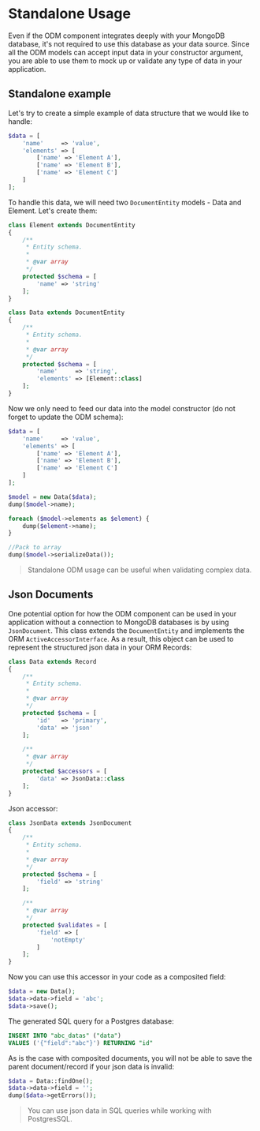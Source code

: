 # Standalone Usage
Even if the ODM component integrates deeply with your MongoDB database, it's not required to use this database as your data source. Since all the ODM models can accept input data in your constructor argument, you are able to use them to mock up or validate any type of data in your application.

## Standalone example
Let's try to create a simple example of data structure that we would like to handle:

```php
$data = [
    'name'     => 'value',
    'elements' => [
        ['name' => 'Element A'],
        ['name' => 'Element B'],
        ['name' => 'Element C']
    ]
];
```

To handle this data, we will need two `DocumentEntity` models - Data and Element. Let's create them:

```php
class Element extends DocumentEntity
{
    /**
     * Entity schema.
     *
     * @var array
     */
    protected $schema = [
        'name' => 'string'
    ];
}
```

```php
class Data extends DocumentEntity
{
    /**
     * Entity schema.
     *
     * @var array
     */
    protected $schema = [
        'name'     => 'string',
        'elements' => [Element::class]
    ];
}
```

Now we only need to feed our data into the model constructor (do not forget to update the ODM schema):

```php
$data = [
    'name'     => 'value',
    'elements' => [
        ['name' => 'Element A'],
        ['name' => 'Element B'],
        ['name' => 'Element C']
    ]
];

$model = new Data($data);
dump($model->name);

foreach ($model->elements as $element) {
    dump($element->name);
}

//Pack to array
dump($model->serializeData());
```

> Standalone ODM usage can be useful when validating complex data.

## Json Documents
One potential option for how the ODM component can be used in your application without a connection to MongoDB databases is by using `JsonDocument`. This class extends the `DocumentEntity` and implements the ORM `ActiveAccessorInterface`. As a result, this object can be used to represent the structured json data in your ORM Records:

```php
class Data extends Record
{
    /**
     * Entity schema.
     *
     * @var array
     */
    protected $schema = [
        'id'   => 'primary',
        'data' => 'json'
    ];

    /**
     * @var array
     */
    protected $accessors = [
        'data' => JsonData::class
    ];
}
```

Json accessor:

```php
class JsonData extends JsonDocument
{
    /**
     * Entity schema.
     *
     * @var array
     */
    protected $schema = [
        'field' => 'string'
    ];

    /**
     * @var array
     */
    protected $validates = [
        'field' => [
            'notEmpty'
        ]
    ];
}
```

Now you can use this accessor in your code as a composited field:

```php
$data = new Data();
$data->data->field = 'abc';
$data->save();
```

The generated SQL query for a Postgres database:

```sql
INSERT INTO "abc_datas" ("data")
VALUES ('{"field":"abc"}') RETURNING "id"
```

As is the case with composited documents, you will not be able to save the parent document/record if your json data is invalid:

```php
$data = Data::findOne();
$data->data->field = '';
dump($data->getErrors());
```

> You can use json data in SQL queries while working with PostgresSQL.
